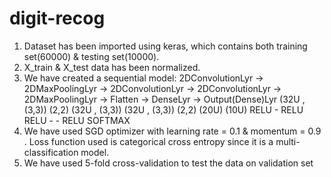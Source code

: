 # digit-recog

1) Dataset has been imported using keras, which contains both training set(60000) & testing set(10000).
2) X_train & X_test data has been normalized.
3) We have created a sequential model: 
2DConvolutionLyr  -> 2DMaxPoolingLyr -> 2DConvolutionLyr -> 2DConvolutionLyr -> 2DMaxPoolingLyr -> Flatten -> DenseLyr -> Output(Dense)Lyr
  (32U , (3,3))          (2,2)            (32U , (3,3))      (32U , (3,3))          (2,2)                      (20U)         (10U)
     RELU                  -                  RELU               RELU                 -              -          RELU        SOFTMAX
4) We have used SGD optimizer with learning rate  = 0.1 & momentum = 0.9 . Loss function used is categorical cross entropy since it is a multi-classification model.
5) We have used 5-fold cross-validation to test the data on validation set
